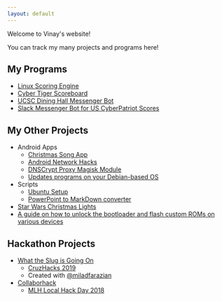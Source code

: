 ```yaml
---
layout: default
---
```


Welcome to Vinay's website!

You can track my many projects and programs here!


## My Programs

- [Linux Scoring Engine](https://cool00geek.github.io/LinuxEngine/)
- [Cyber Tiger Scoreboard](https://github.com/cool00geek/CyberTigerScoreboard)
- [UCSC Dining Hall Messenger Bot](https://cool00geek.github.io/SlugDiningBot/)
- [Slack Messenger Bot for US CyberPatriot Scores](https://github.com/cool00geek/CyberPatriotMessengerBot)

## My Other Projects

- Android Apps
  - [Christmas Song App](https://github.com/cool00geek/ChristmasSong)
  - [Android Network Hacks](https://github.com/cool00geek/NetHacks)
  - [DNSCrypt Proxy Magisk Module](https://github.com/cool00geek/dnscrypt-proxy-magisk)
  - [Updates programs on your Debian-based OS](https://github.com/cool00geek/updater)
- Scripts
  - [Ubuntu Setup](https://github.com/cool00geek/Ubuntu-setup)
  - [PowerPoint to MarkDown converter](https://github.com/cool00geek/PPTtoMD)
- [Star Wars Christmas Lights](https://cool00geek.github.io/StarWarsLEDStrip/)
- [A guide on how to unlock the bootloader and flash custom ROMs on various devices](https://github.com/cool00geek/ROMDocumentation)

## Hackathon Projects

- [What the Slug is Going On](https://github.com/cool00geek/WhatTheSlug)
  - [CruzHacks 2019](https://www.cruzhacks.com/)
  - Created with [@miladfarazian](https://github.com/miladfarazian)
- [Collaborhack](https://github.com/cool00geek/collaborhack)
  - [MLH Local Hack Day 2018](https://localhackday.mlh.io/)

